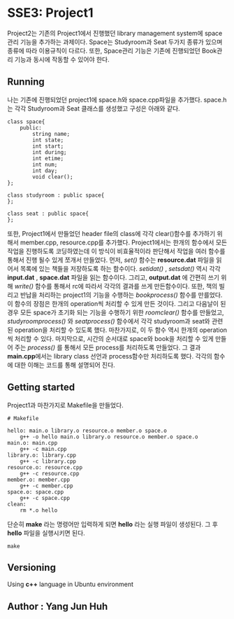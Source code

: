 # SSE3: Project1

Project2는 기존의 Project1에서 진행했던 library management system에 space관리 기능을 추가하는 과제이다.
Space는 Studyroom과 Seat 두가지 종류가 있으며 종류에 따라 이용규칙이 다르다.
또한, Space관리 기능은 기존에 진행되었던 Book관리 기능과 동시에 작동할 수 있어야 한다. 

## Running

나는 기존에 진행되었던 project1에 space.h와 space.cpp파일을 추가했다. space.h는 각각 Studyroom과 Seat 클래스를 생성했고 구성은 아래와 같다.

````
class space{
	public:
		string name;
		int state;
		int start;
		int during;
		int etime;
		int num;
		int day;
		void clear();
};

class studyroom : public space{
};

class seat : public space{
};

`````

또한, Project1에서 만들었던 header file의 class에 각각 clear()함수를 추가하기 위해서 member.cpp, resource.cpp를 추가했다. 
Project1에서는 한개의 함수에서 모든 작업을 진행하도록 코딩하였는데 이 방식이 비효율적이라 판단해서 작업을 여러 함수를 통해서 진행 될수 있게 쪼개서 만들었다. 
먼저, *set()* 함수는 **resource.dat** 파일을 읽어서 목록에 있는 책들을 저장하도록 하는 함수이다. *setidat()* , *setsdat()* 역시 각각 **input.dat** , **space.dat** 파일을 읽는 함수이다.
그리고, **output.dat** 에 간편히 쓰기 위해 *write()* 함수를 통해서 rc에 따라서 각각의 결과를 쓰게 만든함수이다.
또한, 책의 빌리고 반납을 처리하는 project1의 기능을 수행하는 *bookprocess()* 함수를 만를었다. 이 함수의 장점은 한개의 operation씩 처리할 수 있게 만든 것이다.
그리고 다음날이 된 경우 모든 space가 초기화 되는 기능을 수행하기 위한 *roomclear()* 함수를 만들었고, *studyroomprocess()* 와 *seatprocess()* 함수에서 각각 studyroom과 seat와 관련된 operation을 처리할 수 있도록 했다. 마찬가지로, 이 두 함수 역시 한개의 operation씩 처리할 수 있다.
마지막으로, 시간의 순서대로 space와 book을 처리할 수 있게 만들어 주는 *process()* 를 통해서 모든 process를 처리하도록 만들었다.
그 결과 **main.cpp**에서는 library class 선언과 process함수만 처리하도록 했다.
각각의 함수에 대한 이해는 코드를 통해 설명되어 진다.

## Getting started

 Project1과 마찬가지로 Makefile을 만들었다.

``` 
# Makefile

hello: main.o library.o resource.o member.o space.o
	g++ -o hello main.o library.o resource.o member.o space.o
main.o: main.cpp
	g++ -c main.cpp	
library.o: library.cpp
	g++ -c library.cpp
resource.o: resource.cpp
	g++ -c resource.cpp	
member.o: member.cpp
	g++ -c member.cpp
space.o: space.cpp
	g++ -c space.cpp	
clean:	
	rm *.o hello
```

단순히 **make** 라는 명령어만 입력하게 되면 **hello** 라는 실행 파일이 생성된다.
그 후 **hello** 파일을 실행시키면 된다.

```
make

```

## Versioning

 Using **c++** language in Ubuntu environment

## Author : Yang Jun Huh

